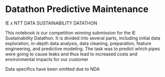 # Datathon Predictive Maintenance

IE x NTT DATA SUSTAINABILITY DATATHON

This notebook is our competition winning submission for the IE Sustainability Datathon. 
It is divided into several parts, including initial data exploration, in-depth data analysis, data cleaning, preparation, feature engineering, and predictive modeling.
The task was to predict which pipes were going to cause leaks and thus lead to increased costs and environmental impacts for our customer


Data specifics have been omitted due to NDA
